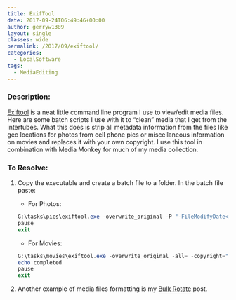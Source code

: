 ```yaml
---
title: ExifTool
date: 2017-09-24T06:49:46+00:00
author: gerryw1389
layout: single
classes: wide
permalink: /2017/09/exiftool/
categories:
  - LocalSoftware
tags:
  - MediaEditing
---
```

<!--more-->

### Description:

[Exiftool](https://www.sno.phy.queensu.ca/~phil/exiftool/) is a neat little command line program I use to view/edit media files. Here are some batch scripts I use with it to &#8220;clean&#8221; media that I get from the intertubes. What this does is strip all metadata information from the files like geo locations for photos from cell phone pics or miscellaneous information on movies and replaces it with your own copyright. I use this tool in combination with Media Monkey for much of my media collection.

### To Resolve:

1. Copy the executable and create a batch file to a folder. In the batch file paste:

   - For Photos:

   ```powershell
   G:\tasks\pics\exiftool.exe -overwrite_original -P "-FileModifyDate<XMP:DateTimeOriginal" "-FileModifyDate<EXIF:CreateDate" "-FileModifyDate<XMP:CreateDate" "-FileModifyDate<$IPTC:DateCreated $IPTC:TimeCreated" "-FileModifyDate<EXIF:DateTimeOriginal" -all= -copyright="Gerry Williams" *.jpg *.JPG *.jpeg *.JPEG
   pause
   exit
   ```

   - For Movies:

   ```powershell
   G:\tasks\movies\exiftool.exe -overwrite_original -all= -copyright="Gerry Williams, all rights reserved" -rights="Gerry Williams, all rights reserved" -CopyrightNotice="Gerry Williams, all rights reserved" *.mp4 *MP4
   echo completed
   pause
   exit
   ```

2. Another example of media files formatting is my [Bulk Rotate](https://automationadmin.com/2018/08/use-ps-ffmpeg-to-bulk-rotate-movies/) post.